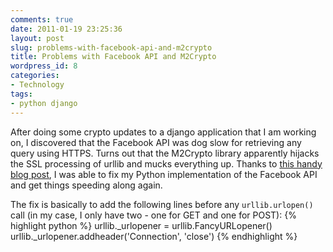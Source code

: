 ```yaml
---
comments: true
date: 2011-01-19 23:25:36
layout: post
slug: problems-with-facebook-api-and-m2crypto
title: Problems with Facebook API and M2Crypto
wordpress_id: 8
categories:
- Technology
tags:
- python django
---
```


After doing some crypto updates to a django application that I am working on, I discovered that the Facebook API was dog slow for retrieving any query using HTTPS. Turns out that the M2Crypto library apparently hijacks the SSL processing of urllib and mucks everything up. Thanks to [this handy blog post](http://hustoknow.blogspot.com/2011/01/m2crypto-and-facebooks-sdk-hangs.html), I was able to fix my Python implementation of the Facebook API and get things speeding along again.

The fix is basically to add the following lines before any `urllib.urlopen()` call (in my case, I only have two - one for GET and one for POST):
{% highlight python %}
urllib._urlopener = urllib.FancyURLopener()
urllib._urlopener.addheader('Connection', 'close')
{% endhighlight %}
